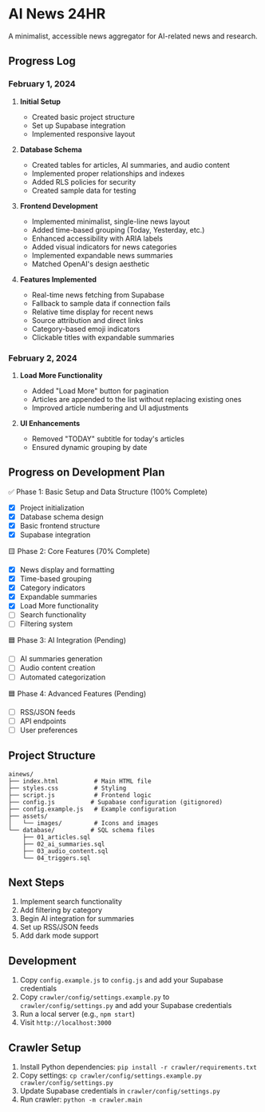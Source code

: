 # AI News 24HR

A minimalist, accessible news aggregator for AI-related news and research.

## Progress Log

### February 1, 2024

1. **Initial Setup**
   - Created basic project structure
   - Set up Supabase integration
   - Implemented responsive layout

2. **Database Schema**
   - Created tables for articles, AI summaries, and audio content
   - Implemented proper relationships and indexes
   - Added RLS policies for security
   - Created sample data for testing

3. **Frontend Development**
   - Implemented minimalist, single-line news layout
   - Added time-based grouping (Today, Yesterday, etc.)
   - Enhanced accessibility with ARIA labels
   - Added visual indicators for news categories
   - Implemented expandable news summaries
   - Matched OpenAI's design aesthetic

4. **Features Implemented**
   - Real-time news fetching from Supabase
   - Fallback to sample data if connection fails
   - Relative time display for recent news
   - Source attribution and direct links
   - Category-based emoji indicators
   - Clickable titles with expandable summaries

### February 2, 2024

1. **Load More Functionality**
   - Added "Load More" button for pagination
   - Articles are appended to the list without replacing existing ones
   - Improved article numbering and UI adjustments

2. **UI Enhancements**
   - Removed "TODAY" subtitle for today's articles
   - Ensured dynamic grouping by date

## Progress on Development Plan

✅ Phase 1: Basic Setup and Data Structure (100% Complete)
- [x] Project initialization
- [x] Database schema design
- [x] Basic frontend structure
- [x] Supabase integration

🟨 Phase 2: Core Features (70% Complete)
- [x] News display and formatting
- [x] Time-based grouping
- [x] Category indicators
- [x] Expandable summaries
- [x] Load More functionality
- [ ] Search functionality
- [ ] Filtering system

🟦 Phase 3: AI Integration (Pending)
- [ ] AI summaries generation
- [ ] Audio content creation
- [ ] Automated categorization

🟦 Phase 4: Advanced Features (Pending)
- [ ] RSS/JSON feeds
- [ ] API endpoints
- [ ] User preferences

## Project Structure

```
ainews/
├── index.html          # Main HTML file
├── styles.css          # Styling
├── script.js           # Frontend logic
├── config.js          # Supabase configuration (gitignored)
├── config.example.js   # Example configuration
├── assets/
│   └── images/         # Icons and images
└── database/          # SQL schema files
    ├── 01_articles.sql
    ├── 02_ai_summaries.sql
    ├── 03_audio_content.sql
    └── 04_triggers.sql
```

## Next Steps
1. Implement search functionality
2. Add filtering by category
3. Begin AI integration for summaries
4. Set up RSS/JSON feeds
5. Add dark mode support

## Development
1. Copy `config.example.js` to `config.js` and add your Supabase credentials
2. Copy `crawler/config/settings.example.py` to `crawler/config/settings.py` and add your Supabase credentials
3. Run a local server (e.g., `npm start`)
4. Visit `http://localhost:3000`

## Crawler Setup
1. Install Python dependencies: `pip install -r crawler/requirements.txt`
2. Copy settings: `cp crawler/config/settings.example.py crawler/config/settings.py`
3. Update Supabase credentials in `crawler/config/settings.py`
4. Run crawler: `python -m crawler.main` 